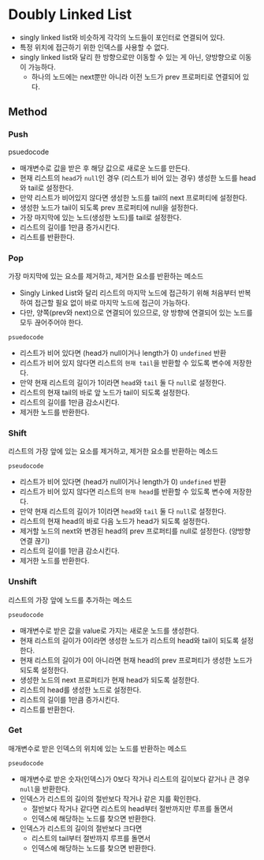 # Doubly Linked List

- singly linked list와 비슷하게 각각의 노드들이 포인터로 연결되어 있다.
- 특정 위치에 접근하기 위한 인덱스를 사용할 수 없다.
- singly linked list와 달리 한 방향으로만 이동할 수 있는 게 아닌, 양방향으로 이동이 가능하다.
  - 하나의 노드에는 next뿐만 아니라 이전 노드가 prev 프로퍼티로 연결되어 있다.

## Method

### Push

psuedocode

- 매개변수로 값을 받은 후 해당 값으로 새로운 노드를 만든다.
- 현재 리스트의 `head`가 `null`인 경우 (리스트가 비어 있는 경우) 생성한 노드를 head와 tail로 설정한다.
- 만약 리스트가 비어있지 않다면 생성한 노드를 tail의 next 프로퍼티에 설정한다.
- 생성한 노드가 tail이 되도록 prev 프로퍼티에 null을 설정한다.
- 가장 마지막에 있는 노드(생성한 노드)를 tail로 설정한다.
- 리스트의 길이를 1만큼 증가시킨다.
- 리스트를 반환한다.

### Pop

가장 마지막에 있는 요소를 제거하고, 제거한 요소를 반환하는 메소드

- Singly Linked List와 달리 리스트의 마지막 노드에 접근하기 위해 처음부터 반복하여 접근할 필요 없이 바로 마지막 노드에 접근이 가능하다.
- 다만, 양쪽(prev와 next)으로 연결되어 있으므로, 양 방향에 연결되어 있는 노드를 모두 끊어주어야 한다.

`psuedocode`

- 리스트가 비어 있다면 (head가 null이거나 length가 0) `undefined` 반환
- 리스트가 비어 있지 않다면 리스트의 `현재 tail`을 반환할 수 있도록 변수에 저장한다.
- 만약 현재 리스트의 길이가 1이라면 `head`와 `tail` 둘 다 `null`로 설정한다.
- 리스트의 현재 tail의 바로 앞 노드가 tail이 되도록 설정한다.
- 리스트의 길이를 1만큼 감소시킨다.
- 제거한 노드를 반환한다.

### Shift

리스트의 가장 앞에 있는 요소를 제거하고, 제거한 요소를 반환하는 메소드

`pseudocode`

- 리스트가 비어 있다면 (head가 null이거나 length가 0) `undefined` 반환
- 리스트가 비어 있지 않다면 리스트의 `현재 head`를 반환할 수 있도록 변수에 저장한다.
- 만약 현재 리스트의 길이가 1이라면 `head`와 `tail` 둘 다 `null`로 설정한다.
- 리스트의 현재 head의 바로 다음 노드가 head가 되도록 설정한다.
- 제거할 노드의 next와 변경된 head의 prev 프로퍼티를 null로 설정한다. (양방향 연결 끊기)
- 리스트의 길이를 1만큼 감소시킨다.
- 제거한 노드를 반환한다.

### Unshift

리스트의 가장 앞에 노드를 추가하는 메소드

`pseudocode`

- 매개변수로 받은 값을 value로 가지는 새로운 노드를 생성한다.
- 현재 리스트의 길이가 0이라면 생성한 노드가 리스트의 head와 tail이 되도록 설정한다.
- 현재 리스트의 길이가 0이 아니라면 현재 head의 prev 프로퍼티가 생성한 노드가 되도록 설정한다.
- 생성한 노드의 next 프로퍼티가 현재 head가 되도록 설정한다.
- 리스트의 head를 생성한 노드로 설정한다.
- 리스트의 길이를 1만큼 증가시킨다.
- 리스트를 반환한다.

### Get

매개변수로 받은 인덱스의 위치에 있는 노드를 반환하는 메소드

`pseudocode`

- 매개변수로 받은 숫자(인덱스)가 0보다 작거나 리스트의 길이보다 같거나 큰 경우 `null`을 반환한다.
- 인덱스가 리스트의 길이의 절반보다 작거나 같은 지를 확인한다.
  - 절반보다 작거나 같다면 리스트의 head부터 절반까지만 루프를 돌면서
  - 인덱스에 해당하는 노드를 찾으면 반환한다.
- 인덱스가 리스트의 길이의 절반보다 크다면
  - 리스트의 tail부터 절반까지 루프를 돌면서
  - 인덱스에 해당하는 노드를 찾으면 반환한다.
